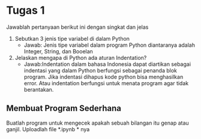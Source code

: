 # Tugas 1

Jawablah pertanyaan berikut ini dengan singkat dan jelas
1. Sebutkan 3 jenis tipe variabel di dalam Python
    * Jawab: Jenis tipe variabel dalam program Python diantaranya adalah Integer, String, dan Booelan
2. Jelaskan mengapa di Python ada aturan Indentation?
    * Jawab:Indentation dalam bahasa Indonesia dapat diartikan sebagai indentasi yang dalam Python berfungsi sebagai penanda blok program. Jika indentasi dihapus kode python bisa menghasilkan error. Atau indentation berfungsi untuk menata program agar tidak berantakan.
    
## Membuat Program Sederhana

Buatlah program untuk mengecek apakah sebuah bilangan itu genap atau ganjil. Uploadlah file *.ipynb * nya

